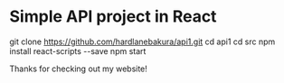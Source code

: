 # Simple API project in React

git clone https://github.com/hardlanebakura/api1.git
cd api1
cd src
npm install react-scripts --save
npm start

Thanks for checking out my website!

